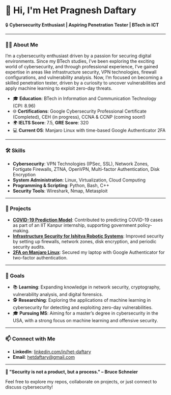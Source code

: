 # 👋 Hi, I'm Het Pragnesh Daftary

🔒 **Cybersecurity Enthusiast | Aspiring Penetration Tester | BTech in ICT**

---

### 👨‍💻 About Me
I’m a cybersecurity enthusiast driven by a passion for securing digital environments. Since my BTech studies, I’ve been exploring the exciting world of cybersecurity, and through professional experience, I’ve gained expertise in areas like infrastructure security, VPN technologies, firewall configurations, and vulnerability analysis. Now, I’m focused on becoming a skilled penetration tester, driven by a curiosity to uncover vulnerabilities and apply machine learning to exploit zero-day threats.

- 🎓 **Education**: BTech in Information and Communication Technology (CPI: 8.96)
- 🌐 **Certifications**: Google Cybersecurity Professional Certificate (Completed), CEH (in progress), CCNA & CCNP (coming soon!)
- 🌍 **IELTS Score**: 7.5, **GRE Score**: 320
- 💻 **Current OS**: Manjaro Linux with time-based Google Authenticator 2FA

---

### 🛠 Skills
- **Cybersecurity**: VPN Technologies (IPSec, SSL), Network Zones, Fortigate Firewalls, ZTNA, OpenVPN, Multi-factor Authentication, Disk Encryption
- **System Administration**: Linux, Virtualization, Cloud Computing
- **Programming & Scripting**: Python, Bash, C++
- **Security Tools**: Wireshark, Nmap, Metasploit

---

### 🔭 Projects
- **[COVID-19 Prediction Model](https://github.com/your-repo)**: Contributed to predicting COVID-19 cases as part of an IIT Kanpur internship, supporting government policy-making.
- **[Infrastructure Security for Ishitva Robotic Systems](https://github.com/your-repo)**: Improved security by setting up firewalls, network zones, disk encryption, and periodic security audits.
- **[2FA on Manjaro Linux](https://github.com/your-repo)**: Secured my laptop with Google Authenticator for two-factor authentication.

---

### 🎯 Goals
- 📚 **Learning**: Expanding knowledge in network security, cryptography, vulnerability analysis, and digital forensics.
- 🕵️ **Researching**: Exploring the applications of machine learning in cybersecurity for detecting and exploiting zero-day vulnerabilities.
- 🎓 **Pursuing MS**: Aiming for a master’s degree in cybersecurity in the USA, with a strong focus on machine learning and offensive security.

---

### 📫 Connect with Me
- **LinkedIn**: [linkedin.com/in/het-daftary](https://linkedin.com/in/hetdaftary)
- **Email**: hetdaftary@gmail.com
---

**🔐 "Security is not a product, but a process." – Bruce Schneier**

Feel free to explore my repos, collaborate on projects, or just connect to discuss cybersecurity!
